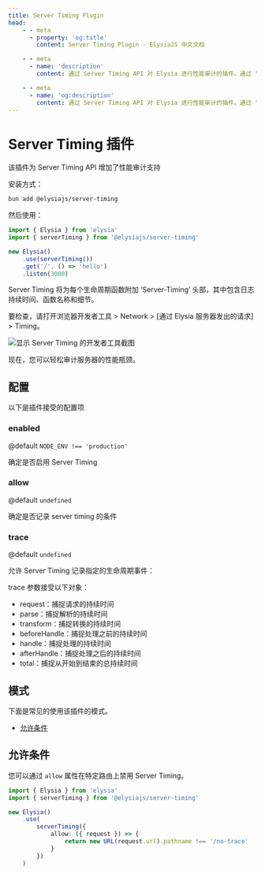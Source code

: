 ```yaml
---
title: Server Timing Plugin
head:
    - - meta
      - property: 'og:title'
        content: Server Timing Plugin - ElysiaJS 中文文档

    - - meta
      - name: 'description'
        content: 通过 Server Timing API 对 Elysia 进行性能审计的插件。通过 "bun add @elysiajs/server-timing" 安装插件。

    - - meta
      - name: 'og:description'
        content: 通过 Server Timing API 对 Elysia 进行性能审计的插件。通过 "bun add @elysiajs/server-timing" 安装插件。
---
```


# Server Timing 插件
该插件为 Server Timing API 增加了性能审计支持

安装方式：
```bash
bun add @elysiajs/server-timing
```

然后使用：
```typescript
import { Elysia } from 'elysia'
import { serverTiming } from '@elysiajs/server-timing'

new Elysia()
    .use(serverTiming())
    .get('/', () => 'hello')
    .listen(3000)
```

Server Timing 将为每个生命周期函数附加 ‘Server-Timing’ 头部，其中包含日志持续时间、函数名称和细节。

要检查，请打开浏览器开发者工具 > Network > [通过 Elysia 服务器发出的请求] > Timing。

![显示 Server Timing 的开发者工具截图](/assets/server-timing.webp)

现在，您可以轻松审计服务器的性能瓶颈。

## 配置
以下是插件接受的配置项

### enabled
@default `NODE_ENV !== 'production'`

确定是否启用 Server Timing

### allow
@default `undefined`

确定是否记录 server timing 的条件

### trace
@default `undefined`

允许 Server Timing 记录指定的生命周期事件：

trace 参数接受以下对象：
- request：捕捉请求的持续时间
- parse：捕捉解析的持续时间
- transform：捕捉转换的持续时间
- beforeHandle：捕捉处理之前的持续时间
- handle：捕捉处理的持续时间
- afterHandle：捕捉处理之后的持续时间
- total：捕捉从开始到结束的总持续时间

## 模式
下面是常见的使用该插件的模式。

- [允许条件](#allow-condition)

## 允许条件
您可以通过 `allow` 属性在特定路由上禁用 Server Timing。

```ts
import { Elysia } from 'elysia'
import { serverTiming } from '@elysiajs/server-timing'

new Elysia()
    .use(
        serverTiming({
            allow: ({ request }) => {
                return new URL(request.url).pathname !== '/no-trace'
            }
        })
    )
```